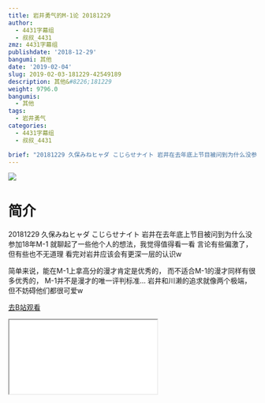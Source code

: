 ```yaml
---
title: 岩井勇气的M-1论 20181229
author:
  - 4431字幕组
  - 叔叔_4431
zmz: 4431字幕组
publishdate: '2018-12-29'
bangumi: 其他
date: '2019-02-04'
slug: 2019-02-03-181229-42549189
description: 其他&#8226;181229
weight: 9796.0
bangumis:
  - 其他
tags:
  - 岩井勇气
categories:
  - 4431字幕组
  - 叔叔_4431

brief: "20181229 久保みねヒャダ こじらせナイト 岩井在去年底上节目被问到为什么没参加18年M-1 就聊起了一些他个人的想法，我觉得值得看一看 言论有些偏激了，但有些也不无道理 看完对岩井应该会有更深一层的认识w 简单来说，能在M-1上拿高分的漫才肯定是优秀的， 而不适合M-1的漫才同样有很多优秀的， M-1并不是漫才的唯一评判标准... 岩井和川濑的追求就像两个极端，但不妨碍他们都很可爱w"
---
```

![](https://i.imgur.com/vbrWvSg.jpg)
# 简介  
20181229 久保みねヒャダ こじらせナイト
岩井在去年底上节目被问到为什么没参加18年M-1
就聊起了一些他个人的想法，我觉得值得看一看
言论有些偏激了，但有些也不无道理
看完对岩井应该会有更深一层的认识w

简单来说，能在M-1上拿高分的漫才肯定是优秀的，
而不适合M-1的漫才同样有很多优秀的，
M-1并不是漫才的唯一评判标准...
岩井和川濑的追求就像两个极端，但不妨碍他们都很可爱w  

[去B站观看](https://www.bilibili.com/video/av42549189/)
<div class ="resp-container"><iframe class="testiframe" src="//player.bilibili.com/player.html?aid=42549189"", scrolling="no", allowfullscreen="true" > </iframe></div> 
